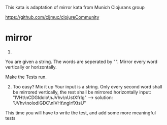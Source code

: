 This kata is adaptation of mirror kata from Munich Clojurans group

https://github.com/cljmuc/clojureCommunity

# mirror

1)
You are given a string. 
The words are seperated by "\".
Mirror every word vertically or horizontally. 

Make the Tests run. 



2) Too easy? Mix it up
Your input is a string. 
Only every second word shall be mirrored vertically, the rest shall be mirrored horizontally
input: "lVHt\nCDGIdolo\nJVhv\nUstXfrIg" --> solution: "JVhv\nolodIGDC\nlVHt\ngIrfXtsU"

This time you will have to write the test, and add some more meaningful tests

